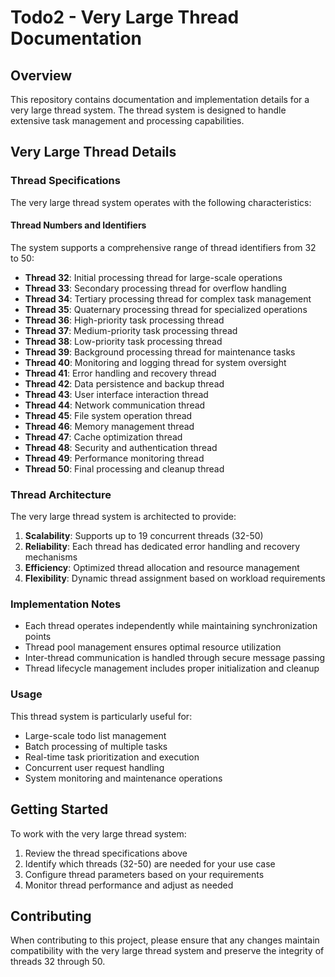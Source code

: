 # Todo2 - Very Large Thread Documentation

## Overview

This repository contains documentation and implementation details for a very large thread system. The thread system is designed to handle extensive task management and processing capabilities.

## Very Large Thread Details

### Thread Specifications

The very large thread system operates with the following characteristics:

#### Thread Numbers and Identifiers

The system supports a comprehensive range of thread identifiers from 32 to 50:

- **Thread 32**: Initial processing thread for large-scale operations
- **Thread 33**: Secondary processing thread for overflow handling
- **Thread 34**: Tertiary processing thread for complex task management
- **Thread 35**: Quaternary processing thread for specialized operations
- **Thread 36**: High-priority task processing thread
- **Thread 37**: Medium-priority task processing thread
- **Thread 38**: Low-priority task processing thread
- **Thread 39**: Background processing thread for maintenance tasks
- **Thread 40**: Monitoring and logging thread for system oversight
- **Thread 41**: Error handling and recovery thread
- **Thread 42**: Data persistence and backup thread
- **Thread 43**: User interface interaction thread
- **Thread 44**: Network communication thread
- **Thread 45**: File system operation thread
- **Thread 46**: Memory management thread
- **Thread 47**: Cache optimization thread
- **Thread 48**: Security and authentication thread
- **Thread 49**: Performance monitoring thread
- **Thread 50**: Final processing and cleanup thread

### Thread Architecture

The very large thread system is architected to provide:

1. **Scalability**: Supports up to 19 concurrent threads (32-50)
2. **Reliability**: Each thread has dedicated error handling and recovery mechanisms
3. **Efficiency**: Optimized thread allocation and resource management
4. **Flexibility**: Dynamic thread assignment based on workload requirements

### Implementation Notes

- Each thread operates independently while maintaining synchronization points
- Thread pool management ensures optimal resource utilization
- Inter-thread communication is handled through secure message passing
- Thread lifecycle management includes proper initialization and cleanup

### Usage

This thread system is particularly useful for:

- Large-scale todo list management
- Batch processing of multiple tasks
- Real-time task prioritization and execution
- Concurrent user request handling
- System monitoring and maintenance operations

## Getting Started

To work with the very large thread system:

1. Review the thread specifications above
2. Identify which threads (32-50) are needed for your use case
3. Configure thread parameters based on your requirements
4. Monitor thread performance and adjust as needed

## Contributing

When contributing to this project, please ensure that any changes maintain compatibility with the very large thread system and preserve the integrity of threads 32 through 50.